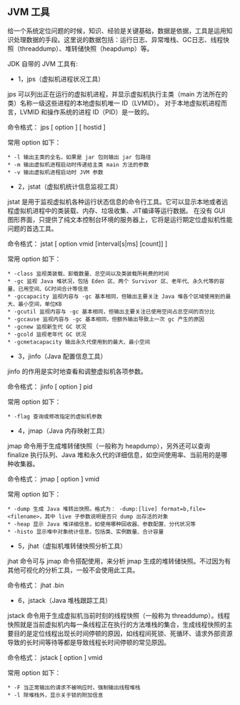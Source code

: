 ## JVM 工具 ##

给一个系统定位问题的时候，知识、经验是关键基础，数据是依据，工具是运用知识处理数据的手段。这里说的数据包括：运行日志、异常堆栈、GC日志、线程快照（threaddump）、堆转储快照（heapdump）等。

JDK 自带的 JVM 工具有:

* 1，jps（虚拟机进程状况工具）

jps 可以列出正在运行的虚拟机进程，并显示虚拟机执行主类（main 方法所在的类）名称一级这些进程的本地虚拟机唯一 ID（LVMID）。
对于本地虚拟机进程而言，LVMID 和操作系统的进程 ID（PID）是一致的。

命令格式：
    jps [ option ] [ hostid ]

常用 option 如下：

    * -l 输出主类的全名，如果是 jar 包则输出 jar 包路径
    * -m 输出虚拟机进程启动时传递给主类 main 方法的参数
    * -v 输出虚拟机进程启动时 JVM 参数

* 2，jstat（虚拟机统计信息监视工具）

jstat 是用于监视虚拟机各种运行状态信息的命令行工具。它可以显示本地或者远程虚拟机进程中的类装载、内存、垃圾收集、JIT编译等运行数据。
在没有 GUI 图形界面，只提供了纯文本控制台环境的服务器上，它将是运行期定位虚拟机性能问题的首选工具。

命令格式：
    jstat [ option vmid [interval[s|ms] [count]] ]

常用 option 如下：

    * -class 监视类装载、卸载数量、总空间以及类装载所耗费的时间
    * -gc 监视 Java 堆状况，包括 Eden 区、两个 Survivor 区、老年代、永久代等的容量、已用空间、GC时间合计等信息
    * -gccapacity 监视内容与 -gc 基本相同，但输出主要关注 Java 堆各个区域使用到的最大、最小空间，单位KB
    * -gcutil 监视内容与 -gc 基本相同，但输出主要关注已使用空间占总空间的百分比
    * -gccause 监视内容与 -gc 基本相同，但额外输出导致上一次 gc 产生的原因
    * -gcnew 监视新生代 GC 状况
    * -gcold 监视老年代 GC 状况
    * -gcmetacapacity 输出永久代使用到的最大、最小空间

* 3，jinfo（Java 配置信息工具）

jinfo 的作用是实时地查看和调整虚拟机各项参数。

命令格式：
    jinfo [ option ] pid

常用 option 如下：

    * -flag 查询或修改指定的虚拟机参数

* 4，jmap（Java 内存映射工具）

jmap 命令用于生成堆转储快照（一般称为 heapdump），另外还可以查询 finalize 执行队列、Java 堆和永久代的详细信息，如空间使用率、当前用的是哪种收集器。

命令格式：
    jmap [ option ] vmid

常用 option 如下：

    * -dump 生成 Java 堆转出快照。格式为： -dump:[live] format=b,file=<filename>，其中 live 子参数说明是否只 dump 出存活的对象
    * -heap 显示 Java 堆详细信息，如使用哪种回收器、参数配置、分代状况等
    * -histo 显示堆中对象统计信息，包括类、实例数量、合计容量

* 5，jhat（虚拟机堆转储快照分析工具）

jhat 命令可与 jmap 命令搭配使用，来分析 jmap 生成的堆转储快照。不过因为有其他可视化的分析工具，一般不会使用此工具。

命令格式：
    jhat <dump>.bin

* 6，jstack（Java 堆栈跟踪工具）

jstack 命令用于生成虚拟机当前时刻的线程快照（一般称为 threaddump）。线程快照就是当前虚拟机内每一条线程正在执行的方法堆栈的集合，生成线程快照的主要目的是定位线程出现长时间停顿的原因，如线程间死锁、死循环、请求外部资源导致的长时间等待等都是导致线程长时间停顿的常见原因。

命令格式：
    jstack [ option ] vmid

常用 option 如下：

    * -F 当正常输出的请求不被响应时，强制输出线程堆栈
    * -l 除堆栈外，显示关于锁的附加信息

















